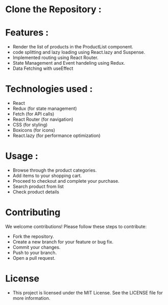 
# Clone the Repository :


# Features :

- Render the list of products in the ProductList component.
- code splitting and lazy loading using React.lazy and Suspense.
- Implemented routing using React Router.
- State Management and Event handeling using Redux.
- Data Fetching with useEffect

# Technologies used : 

- React
- Redux (for state management)
- Fetch (for API calls)
- React Router (for navigation)
- CSS (for styling)
- Boxicons (for icons)
- React.lazy (for performance optimization)

# Usage : 

- Browse through the product categories.
- Add items to your shopping cart.
- Proceed to checkout and complete your purchase.
- Search product from list
- Check product details 

# Contributing
We welcome contributions! Please follow these steps to contribute:

- Fork the repository.
- Create a new branch for your feature or bug fix.
- Commit your changes.
- Push to your branch.
- Open a pull request.

# License
- This project is licensed under the MIT License. See the LICENSE file for more information.